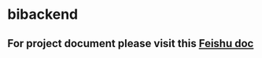 # bibackend

## For project document please visit this [Feishu doc](https://i0nznd2khp.feishu.cn/docx/doxcn5ztM9uINyCBOpl9gEa3yjh)
